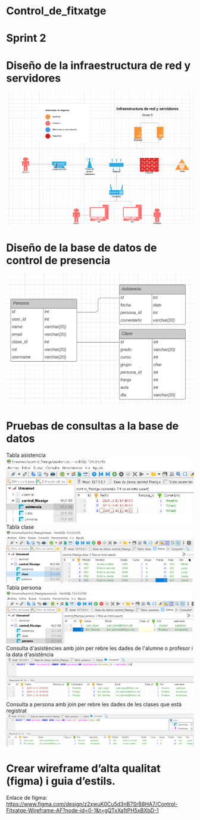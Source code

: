 # Control_de_fitxatge

# Sprint 2

# Diseño de la infraestructura de red y servidores

![alt text](image.png)

# Diseño de la base de datos de control de presencia

![alt text](image-1.png)

# Pruebas de consultas a la base de datos

Tabla asistencia
![alt text](cap1.PNG)
Tabla clase
![alt text](cap2.PNG)
Tabla persona
![alt text](cap3.PNG)
Consulta d'asistències amb join per rebre les dades de l'alumne o profesor i la data d'asistència
![alt text](cap4.PNG)
Consulta a persona amb join per rebre les dades de les clases que està registrat
![alt text](cap5.PNG)

# Crear wireframe d’alta qualitat (figma) i guia d’estils.

Enlace de figma: https://www.figma.com/design/z2xwuK0Cu5d3nB7SrB8HA7/Control-Fitxatge-Wireframe-AF?node-id=0-1&t=gQTxXa1tPH5xBXbD-1
